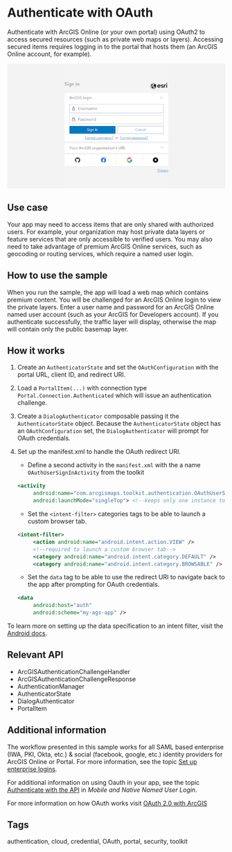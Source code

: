 # Authenticate with OAuth

Authenticate with ArcGIS Online (or your own portal) using OAuth2 to access secured resources (such as private web maps or layers). Accessing secured items requires logging in to the portal that hosts them (an ArcGIS Online account, for example).

![Image of authenticate with OAuth](authenticate-with-oauth.png)

## Use case

Your app may need to access items that are only shared with authorized users. For example, your organization may host private data layers or feature services that are only accessible to verified users. You may also need to take advantage of premium ArcGIS Online services, such as geocoding or routing services, which require a named user login.

## How to use the sample

When you run the sample, the app will load a web map which contains premium content. You will be challenged for an ArcGIS Online login to view the private layers. Enter a user name and password for an ArcGIS Online named user account (such as your ArcGIS for Developers account). If you authenticate successfully, the traffic layer will display, otherwise the map will contain only the public basemap layer.

## How it works

1. Create an `AuthenticatorState` and set the `OAuthConfiguration` with the portal URL, client ID, and redirect URI.
2. Load a `PortalItem(...)` with connection type `Portal.Connection.Authenticated` which will issue an authentication challenge.
3. Create a `DialogAuthenticator` composable passing it the `AuthenticatorState` object. Because the `AuthenticatorState` object has an `OAuthConfiguration` set, the `DialogAuthenticator` will prompt for OAuth credentials.
4. Set up the manifest.xml to handle the OAuth redirect URI.
   * Define a second activity in the `manifest.xml` with the a name `OAuthUserSignInActivity` from the toolkit

   ```xml
   <activity
        android:name="com.arcgismaps.toolkit.authentication.OAuthUserSignInActivity"
        android:launchMode="singleTop"> <!--keeps only one instance to the top of the stack-->
   ```

   * Set the `<intent-filter>` categories tags to be able to launch a custom browser tab.

   ```xml
   <intent-filter>
        <action android:name="android.intent.action.VIEW" />
        <!--required to launch a custom browser tab-->
        <category android:name="android.intent.category.DEFAULT" />
        <category android:name="android.intent.category.BROWSABLE" />
   ```

   * Set the `data` tag to be able to use the redirect URI to navigate back to the app after prompting for OAuth credentials.

   ```xml
   <data
        android:host="auth"
        android:scheme="my-ags-app" />
   ```

To learn more on setting up the data specification to an intent filter, visit the [Android docs](https://developer.android.com/guide/topics/manifest/data-element).

## Relevant API

* ArcGISAuthenticationChallengeHandler
* ArcGISAuthenticationChallengeResponse
* AuthenticationManager
* AuthenticatorState
* DialogAuthenticator
* PortalItem

## Additional information

The workflow presented in this sample works for all SAML based enterprise (IWA, PKI, Okta, etc.) & social (facebook, google, etc.) identity providers for ArcGIS Online or Portal. For more information, see the topic [Set up enterprise logins](https://doc.arcgis.com/en/arcgis-online/administer/enterprise-logins.htm).

For additional information on using Oauth in your app, see the topic [Authenticate with the API](https://developers.arcgis.com/documentation/core-concepts/security-and-authentication/mobile-and-native-user-logins/) in *Mobile and Native Named User Login*.

For more information on how OAuth works visit [OAuth 2.0 with ArcGIS](https://developers.arcgis.com/documentation/mapping-apis-and-services/security/oauth-2.0/)

## Tags

authentication, cloud, credential, OAuth, portal, security, toolkit
